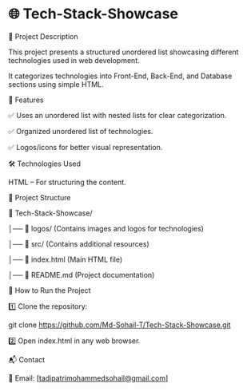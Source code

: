# 🌐 Tech-Stack-Showcase

📌 Project Description

This project presents a structured unordered list showcasing different technologies used in web development.

It categorizes technologies into Front-End, Back-End, and Database sections using simple HTML.



🚀 Features

✅ Uses an unordered list with nested lists for clear categorization.

✅ Organized unordered list of technologies.

✅ Logos/icons for better visual representation.

🛠 Technologies Used

HTML – For structuring the content.

📂 Project Structure


📁 Tech-Stack-Showcase/

│── 📁 logos/        (Contains images and logos for technologies)

│── 📁 src/          (Contains additional resources)

│── 📄 index.html    (Main HTML file)

│── 📜 README.md     (Project documentation)

🚀 How to Run the Project

1️⃣ Clone the repository:

git clone https://github.com/Md-Sohail-T/Tech-Stack-Showcase.git

2️⃣ Open index.html in any web browser.


📬 Contact

📧 Email: [tadipatrimohammedsohail@gmail.com]

